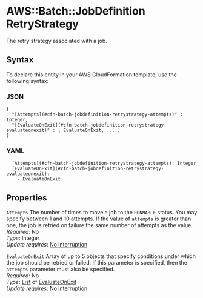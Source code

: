 # AWS::Batch::JobDefinition RetryStrategy<a name="aws-properties-batch-jobdefinition-retrystrategy"></a>

The retry strategy associated with a job\.

## Syntax<a name="aws-properties-batch-jobdefinition-retrystrategy-syntax"></a>

To declare this entity in your AWS CloudFormation template, use the following syntax:

### JSON<a name="aws-properties-batch-jobdefinition-retrystrategy-syntax.json"></a>

```
{
  "[Attempts](#cfn-batch-jobdefinition-retrystrategy-attempts)" : Integer,
  "[EvaluateOnExit](#cfn-batch-jobdefinition-retrystrategy-evaluateonexit)" : [ EvaluateOnExit, ... ]
}
```

### YAML<a name="aws-properties-batch-jobdefinition-retrystrategy-syntax.yaml"></a>

```
  [Attempts](#cfn-batch-jobdefinition-retrystrategy-attempts): Integer
  [EvaluateOnExit](#cfn-batch-jobdefinition-retrystrategy-evaluateonexit): 
    - EvaluateOnExit
```

## Properties<a name="aws-properties-batch-jobdefinition-retrystrategy-properties"></a>

`Attempts`  <a name="cfn-batch-jobdefinition-retrystrategy-attempts"></a>
The number of times to move a job to the `RUNNABLE` status\. You may specify between 1 and 10 attempts\. If the value of `attempts` is greater than one, the job is retried on failure the same number of attempts as the value\.  
*Required*: No  
*Type*: Integer  
*Update requires*: [No interruption](https://docs.aws.amazon.com/AWSCloudFormation/latest/UserGuide/using-cfn-updating-stacks-update-behaviors.html#update-no-interrupt)

`EvaluateOnExit`  <a name="cfn-batch-jobdefinition-retrystrategy-evaluateonexit"></a>
Array of up to 5 objects that specify conditions under which the job should be retried or failed\. If this parameter is specified, then the `attempts` parameter must also be specified\.  
*Required*: No  
*Type*: [List](aws-properties-batch-jobdefinition-evaluateonexit.md) of [EvaluateOnExit](aws-properties-batch-jobdefinition-evaluateonexit.md)  
*Update requires*: [No interruption](https://docs.aws.amazon.com/AWSCloudFormation/latest/UserGuide/using-cfn-updating-stacks-update-behaviors.html#update-no-interrupt)